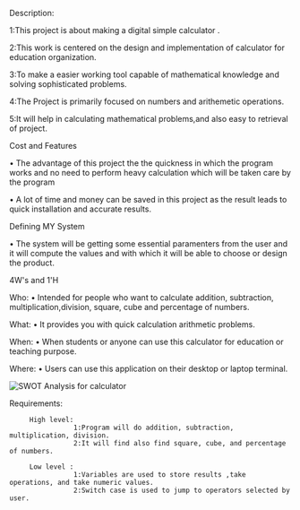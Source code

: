 Description:

1:This project is about making a digital simple calculator .

2:This work is centered on the design and implementation of calculator for education organization.

3:To make a easier working tool capable of mathematical knowledge and solving sophisticated problems.

4:The Project is primarily focused on numbers and arithemetic operations.

5:It will help in calculating mathematical problems,and also easy to retrieval of project.

  Cost and Features
  
• The advantage of this project the the quickness in which the program works and no need to perform heavy calculation which will be taken care by the program

• A lot of time and money can be saved in this project as the result leads to quick installation and accurate results.

  Defining MY System
  
• The system will be getting some essential paramenters from the user and it will compute the values and with which it will be able to choose or design the product.
   
   4W's and 1'H
   
Who:
• Intended for people who want to calculate addition, subtraction, multiplication,division, square, cube and percentage of numbers.

What:
• It provides you with quick calculation arithmetic problems.

When:
• When students or anyone can use this calculator for education or teaching purpose.

Where:
• Users can use this application on their desktop or laptop terminal.

![SWOT Analysis for calculator](https://user-images.githubusercontent.com/63411785/153553140-4a2e1ce7-80ce-408d-811b-75b55c937174.jpg)


Requirements:

         High level:
                    1:Program will do addition, subtraction, multiplication, division.
                    2:It will find also find square, cube, and percentage of numbers.

         Low level :
                    1:Variables are used to store results ,take operations, and take numeric values.
                    2:Switch case is used to jump to operators selected by user.
